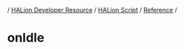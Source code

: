 / [HALion Developer Resource](../..//HALion-Developer-Resource.md) / [HALion Script](./HALion-Script.md) / [Reference](./Reference.md) /

# onIdle
